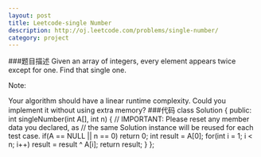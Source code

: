 ```yaml
---
layout: post
title: Leetcode-single Number
description: http://oj.leetcode.com/problems/single-number/
category: project
---
```


###题目描述
Given an array of integers, every element appears twice except for one. Find that single one.

Note:

Your algorithm should have a linear runtime complexity. Could you implement it without using extra memory?
###代码
		class Solution {
				public:
				    int singleNumber(int A[], int n) {
					// IMPORTANT: Please reset any member data you declared, as
					// the same Solution instance will be reused for each test case.
					if(A == NULL || n == 0)
					    return 0;
					int result = A[0];
					for(int i = 1; i < n; i++)
					    result = result ^ A[i];
					return result;
				    }
				};
